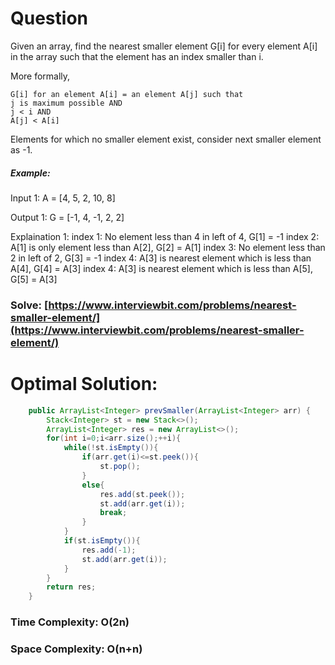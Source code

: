 # Question

Given an array, find the nearest smaller element G[i] for every element A[i] in the array such that the element has an index smaller than i.

More formally,

    G[i] for an element A[i] = an element A[j] such that 
    j is maximum possible AND 
    j < i AND
    A[j] < A[i]
Elements for which no smaller element exist, consider next smaller element as -1.




##### Example:

Input 1:
    A = [4, 5, 2, 10, 8]

Output 1:
    G = [-1, 4, -1, 2, 2]

Explaination 1:
    index 1: No element less than 4 in left of 4, G[1] = -1
    index 2: A[1] is only element less than A[2], G[2] = A[1]
    index 3: No element less than 2 in left of 2, G[3] = -1
    index 4: A[3] is nearest element which is less than A[4], G[4] = A[3]
    index 4: A[3] is nearest element which is less than A[5], G[5] = A[3]



### Solve: [https://www.interviewbit.com/problems/nearest-smaller-element/](https://www.interviewbit.com/problems/nearest-smaller-element/)
   


# Optimal Solution:  


``` java
    public ArrayList<Integer> prevSmaller(ArrayList<Integer> arr) {
        Stack<Integer> st = new Stack<>();
        ArrayList<Integer> res = new ArrayList<>();
        for(int i=0;i<arr.size();++i){
            while(!st.isEmpty()){
                if(arr.get(i)<=st.peek()){
                    st.pop();
                }
                else{
                    res.add(st.peek());
                    st.add(arr.get(i));
                    break;
                }
            }
            if(st.isEmpty()){
                res.add(-1);
                st.add(arr.get(i));
            }
        }
        return res;
    }
```
### Time Complexity: O(2n)
### Space Complexity: O(n+n)